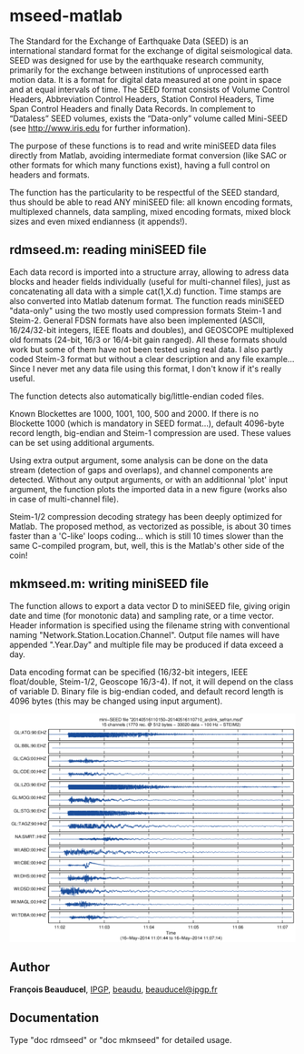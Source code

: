 # mseed-matlab

The Standard for the Exchange of Earthquake Data (SEED) is an
international standard format for the exchange of digital seismological
data. SEED was designed for use by the earthquake research community,
primarily for the exchange between institutions of unprocessed earth
motion data. It is a format for digital data measured at one point in
space and at equal intervals of time. The SEED format consists of
Volume Control Headers, Abbreviation Control Headers, Station Control
Headers, Time Span Control Headers and finally Data Records. In
complement to “Dataless” SEED volumes, exists the “Data-only” volume
called Mini-SEED (see http://www.iris.edu for further information).

The purpose of these functions is to read and write miniSEED data files
directly from Matlab, avoiding intermediate format conversion (like SAC
or other formats for which many functions exist), having a full control
on headers and formats.

The function has the particularity to be respectful of the SEED standard,
thus should be able to read ANY miniSEED file: all known encoding formats,
multiplexed channels, data sampling, mixed encoding formats, mixed block 
sizes and even mixed endianness (it appends!).

## rdmseed.m: reading miniSEED file

Each data record is imported into a structure array, allowing to adress
data blocks and header fields individually (useful for multi-channel
files), just as concatenating all data with a simple cat(1,X.d)
function. Time stamps are also converted into Matlab datenum format.
The function reads miniSEED "data-only" using the two mostly used
compression formats Steim-1 and Steim-2. General FDSN formats have also
been implemented (ASCII, 16/24/32-bit integers, IEEE floats and
doubles), and GEOSCOPE multiplexed old formats (24-bit, 16/3 or
16/4-bit gain ranged). All these formats should work but some of them
have not been tested using real data. I also partly coded Steim-3
format but without a clear description and any file example... Since I
never met any data file using this format, I don't know if it's really
useful.

The function detects also automatically big/little-endian coded files.

Known Blockettes are 1000, 1001, 100, 500 and 2000. If there is no
Blockette 1000 (which is mandatory in SEED format...), default
4096-byte record length, big-endian and Steim-1 compression are used.
These values can be set using additional arguments.

Using extra output argument, some analysis can be done on the data
stream (detection of gaps and overlaps), and channel components are
detected. Without any output arguments, or with an additionnal 'plot'
input argument, the function plots the imported data in a new figure
(works also in case of multi-channel file).

Steim-1/2 compression decoding strategy has been deeply optimized for
Matlab. The proposed method, as vectorized as possible, is about 30
times faster than a 'C-like' loops coding... which is still 10 times
slower than the same C-compiled program, but, well, this is the
Matlab's other side of the coin!

## mkmseed.m: writing miniSEED file

The function allows to export a data vector D to miniSEED file, giving
origin date and time (for monotonic data) and sampling rate, or a time
vector. Header information is specified using the filename string with
conventional naming "Network.Station.Location.Channel". Output file
names will have appended ".Year.Day" and multiple file may be produced
if data exceed a day.

Data encoding format can be specified (16/32-bit integers, IEEE
float/double, Steim-1/2, Geoscope 16/3-4). If not, it will depend on
the class of variable D. Binary file is big-endian coded, and default
record length is 4096 bytes (this may be changed using input argument).

![](rdmseed_example.png)

## Author
**François Beauducel**, [IPGP](www.ipgp.fr), [beaudu](https://github.com/beaudu), beauducel@ipgp.fr 

## Documentation
Type "doc rdmseed" or "doc mkmseed" for detailed usage.
